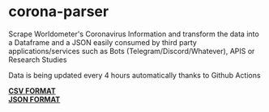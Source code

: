 # corona-parser

Scrape Worldometer's Coronavirus Information and transform the data into a Dataframe and a JSON easily consumed by third party applications/services such as Bots (Telegram/Discord/Whatever), APIS or Research Studies

Data is being updated every 4 hours automatically thanks to Github Actions

[**CSV FORMAT**](https://github.com/chrislopez24/corona-parser/blob/master/cases.csv)  
[**JSON FORMAT**](https://github.com/chrislopez24/corona-parser/blob/master/cases.json)
